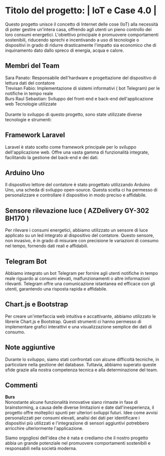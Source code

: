 
# **Titolo del progetto: | IoT e Case 4.0 |**

Questo progetto unisce il concetto di Internet delle cose (IoT) alla necessità di poter gestire un'intera casa, offrendo agli utenti un pieno controllo dei loro consumi energetici. L'obiettivo principale è promuovere comportamenti sostenibili, riducendo sprechi e incentivando a uso di tecnologie o dispositivi in grado di ridurre drasticamente l'impatto sia economico che di inquinamento dato dallo spreco di energia, acqua e calore.

## **Membri del Team**

Sara Panato: Responsabile dell'hardware e progettazione del dispositivo di lettura dati del contatore\
Trevisan Fabio: Implementazione di sistemi informativi ( bot Telegram) per le notifiche in tempo reale\
Burs Raul Sebastian: Sviluppo del front-end e back-end dell'applicazione web
Tecnologie utilizzate
\
\
Durante lo sviluppo di questo progetto, sono state utilizzate diverse tecnologie e strumenti:
## **Framework Laravel**

Laravel è stato scelto come framework principale per lo sviluppo dell'applicazione web. Offre una vasta gamma di funzionalità integrate, facilitando la gestione del back-end e dei dati.

## **Arduino Uno**
Il dispositivo lettore del contatore è stato progettato utilizzando Arduino Uno, una scheda di sviluppo open-source. Questa scelta ci ha permesso di personalizzare e controllare il dispositivo in modo preciso e affidabile.

## **Sensore rilevazione luce ( AZDelivery GY-302 BH170 )**
Per rilevare i consumi energetici, abbiamo utilizzato un sensore di luce applicato su un led integrato al dispositivo del contatore.
Questo sensore, non invasivo, è in grado di misurare con precisione le variazioni di consumo nel tempo, fornendo dati reali e affidabili.

## **Telegram Bot**
Abbiamo integrato un bot Telegram per fornire agli utenti notifiche in tempo reale riguardo ai consumi elevati, malfunzionamenti o altre informazioni rilevanti. Telegram offre una comunicazione istantanea ed efficace con gli utenti, garantendo una risposta rapida e affidabile.

## **Chart.js e Bootstrap**
Per creare un'interfaccia web intuitiva e accattivante, abbiamo utilizzato le librerie Chart.js e Bootstrap. Questi strumenti ci hanno permesso di implementare grafici interattivi e una visualizzazione semplice dei dati di consumo.

## **Note aggiuntive**
Durante lo sviluppo, siamo stati confrontati con alcune difficoltà tecniche, in particolare nella gestione del database. Tuttavia, abbiamo superato queste sfide grazie alla nostra competenza tecnica e alla determinazione del team.

## **Commenti**
**Burs**\
Nonostante alcune funzionalità innovative siano rimaste in fase di brainstorming, a causa delle diverse limitazioni e date dall'inesperienza, il progetto offre molteplici spunti per ulteriori sviluppi futuri.
Idee come avvisi personalizzati per consumi elevati, analisi dei dati per identificare i dispositivi più utilizzati e l'integrazione di sensori aggiuntivi potrebbero arricchire ulteriormente l'applicazione.

Siamo orgogliosi dell'idea che è nata e crediamo che il nostro progetto abbia un grande potenziale nel promuovere comportamenti sostenibili e responsabili nella società moderna.
